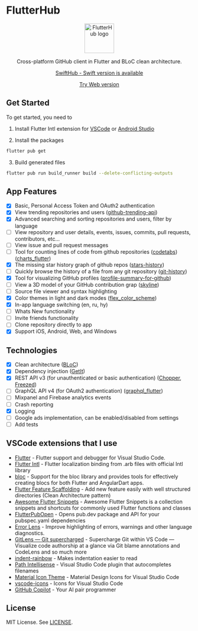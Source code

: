 # FlutterHub

<p align="center">
  <img src="https://github.com/khoren93/FlutterHub/blob/main/app_logo.svg" alt="FlutterHub logo" height="80" >
</p>

<p align="center">
  Cross-platform GitHub client in Flutter and BLoC clean architecture.
</p>

<p align="center">  
  <a href="https://github.com/khoren93/SwiftHub">
    SwiftHub - Swift version is available
  </a>
</p>

<p align="center">  
  <a href="https://khoren93.github.io/flutterhub_web/#/">
    Try Web version
  </a>
</p>

## Get Started
To get started, you need to
1. Install Flutter Intl extension for [VSCode](https://marketplace.visualstudio.com/items?itemName=localizely.flutter-intl) or [Android Studio](https://plugins.jetbrains.com/plugin/13666-flutter-intl)

2. Install the packages
```sh
flutter pub get
```

3. Build generated files
```sh
flutter pub run build_runner build --delete-conflicting-outputs
```

## App Features
- [x] Basic, Personal Access Token and OAuth2 authentication
- [x] View trending repositories and users ([github-trending-api](https://github.com/huchenme/github-trending-api))
- [x] Advanced searching and sorting repositories and users, filter by language
- [ ] View repository and user details, events, issues, commits, pull requests, contributors, etc...
- [ ] View issue and pull request messages
- [ ] Tool for counting lines of code from github repositories ([codetabs](https://github.com/jolav/codetabs)) ([charts_flutter](https://pub.dev/packages/charts_flutter))
- [x] The missing star history graph of github repos ([stars-history](https://github.com/timqian/star-history))
- [ ] Quickly browse the history of a file from any git repository ([git-history](https://github.com/pomber/git-history))
- [x] Tool for visualizing GitHub profiles ([profile-summary-for-github](https://github.com/tipsy/profile-summary-for-github))
- [ ] View a 3D model of your GitHub contribution grap ([skyline](https://skyline.github.com))
- [ ] Source file viewer and syntax highlighting
- [x] Color themes in light and dark modes ([flex_color_scheme](https://pub.dev/packages/flex_color_scheme))
- [x] In-app language switching (en, ru, hy)
- [ ] Whats New functionality
- [ ] Invite friends functionality
- [ ] Clone repository directly to app
- [x] Support iOS, Android, Web, and Windows

## Technologies
- [x] Clean architecture ([BLoC](https://pub.dev/packages/flutter_bloc))
- [x] Dependency injection ([GetIt](https://pub.dev/packages/get_it))
- [x] REST API v3 (for unauthenticated or basic authentication) ([Chopper](https://pub.dev/packages/chopper), [Freezed](https://pub.dev/packages/freezed))
- [ ] GraphQL API v4 (for OAuth2 authentication) ([graphql_flutter](https://pub.dev/packages/graphql_flutter))
- [ ] Mixpanel and Firebase analytics events
- [ ] Crash reporting
- [x] Logging
- [ ] Google ads implementation, can be enabled/disabled from settings
- [ ] Add tests

## VSCode extensions that I use
- [Flutter](https://marketplace.visualstudio.com/items?itemName=Dart-Code.flutter) - Flutter support and debugger for Visual Studio Code.
- [Flutter Intl](https://marketplace.visualstudio.com/items?itemName=localizely.flutter-intl) - Flutter localization binding from .arb files with official Intl library
- [bloc](https://marketplace.visualstudio.com/items?itemName=FelixAngelov.bloc) - Support for the bloc library and provides tools for effectively creating blocs for both Flutter and AngularDart apps.
- [Flutter Feature Scaffolding](https://marketplace.visualstudio.com/items?itemName=KiritchoukC.flutter-clean-architecture) - Add new feature easily with well structured directories (Clean Architecture pattern)
- [Awesome Flutter Snippets](https://marketplace.visualstudio.com/items?itemName=Nash.awesome-flutter-snippets) - Awesome Flutter Snippets is a collection snippets and shortcuts for commonly used Flutter functions and classes
- [FlutterPubOpen](https://marketplace.visualstudio.com/items?itemName=AndrijaRubelj.flutterpubopen) - Opens pub.dev package and API for your pubspec.yaml dependencies
- [Error Lens](https://marketplace.visualstudio.com/items?itemName=usernamehw.errorlens) - Improve highlighting of errors, warnings and other language diagnostics.
- [GitLens — Git supercharged](https://marketplace.visualstudio.com/items?itemName=eamodio.gitlens) - Supercharge Git within VS Code — Visualize code authorship at a glance via Git blame annotations and CodeLens and so much more
- [indent-rainbow](https://marketplace.visualstudio.com/items?itemName=oderwat.indent-rainbow) - Makes indentation easier to read
- [Path Intellisense](https://marketplace.visualstudio.com/items?itemName=christian-kohler.path-intellisense) - Visual Studio Code plugin that autocompletes filenames
- [Material Icon Theme](https://marketplace.visualstudio.com/items?itemName=PKief.material-icon-theme) - Material Design Icons for Visual Studio Code
- [vscode-icons](https://marketplace.visualstudio.com/items?itemName=vscode-icons-team.vscode-icons) - Icons for Visual Studio Code
- [GitHub Copilot](https://marketplace.visualstudio.com/items?itemName=GitHub.copilot) - Your AI pair programmer 


## License
MIT License. See [LICENSE](https://github.com/khoren93/FlutterHub/blob/master/LICENSE).
